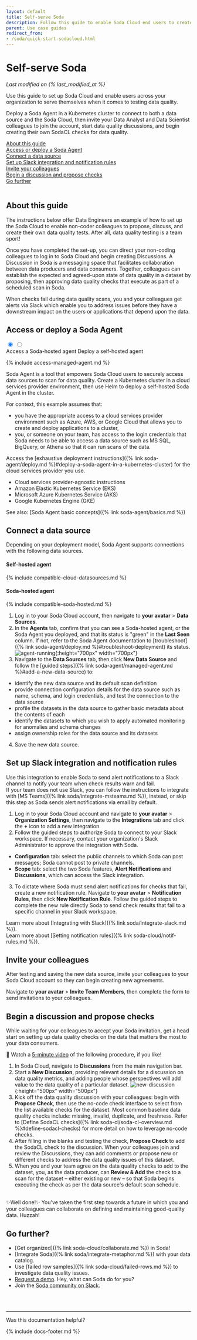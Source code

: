 ```yaml
---
layout: default
title: Self-serve Soda
description: Follow this guide to enable Soda Cloud end users to create no-code checks for data quality for the data that matters to them the most.
parent: Use case guides
redirect_from:
- /soda/quick-start-sodacloud.html
---
```


# Self-serve Soda
<!--Linked to via Shlink-->
*Last modified on {% last_modified_at %}*

Use this guide to set up Soda Cloud and enable users across your organization to serve themselves when it comes to testing data quality. 

Deploy a Soda Agent in a Kubernetes cluster to connect to both a data source and the Soda Cloud, then invite your Data Analyst and Data Scientist colleagues to join the account, start data quality discussions, and begin creating their own SodaCL checks for data quality. 
<!-- ![end-user-start](/assets/images/end-user-start.png){:width="500px"}
-->

[About this guide](#about-this-guide)<br />
[Access or deploy a Soda Agent](#access-or-deploy-a-soda-agent)<br />
[Connect a data source](#connect-a-data-source)<br />
[Set up Slack integration and notification rules](#set-up-slack-integration-and-notification-rules)<br />
[Invite your colleagues](#invite-your-colleagues)<br />
[Begin a discussion and propose checks](#begin-a-discussion-and-propose-checks)<br />
[Go further](#go-further)<br />
<br />


## About this guide

The instructions below offer Data Engineers an example of how to set up the Soda Cloud to enable non-coder colleagues to propose, discuss, and create their own data quality tests. After all, data quality testing is a team sport!

Once you have completed the set-up, you can direct your non-coding colleagues to log in to Soda Cloud and begin creating Discussions. A Discussion in Soda is a messaging space that facilitates collaboration between data producers and data consumers. Together, colleagues can establish the expected and agreed-upon state of data quality in a dataset by proposing, then approving data quality checks that execute as part of a scheduled scan in Soda.  

When checks fail during data quality scans, you and your colleagues get alerts via Slack which enable you to address issues before they have a downstream impact on the users or applications that depend upon the data.

## Access or deploy a Soda Agent

<div class="warpper">
  <input class="radio" id="one" name="group" type="radio" checked>
  <input class="radio" id="two" name="group" type="radio">
  <div class="tabs">
  <label class="tab" id="one-tab" for="one">Access a Soda-hosted agent</label>
  <label class="tab" id="two-tab" for="two">Deploy a self-hosted agent</label>
    </div>
  <div class="panels">
  <div class="panel" id="one-panel" markdown="1">


{% include access-managed-agent.md %}

  </div>
  <div class="panel" id="two-panel" markdown="1">

Soda Agent is a tool that empowers Soda Cloud users to securely access data sources to scan for data quality. Create a Kubernetes cluster in a cloud services provider environment, then use Helm to deploy a self-hosted Soda Agent in the cluster.

For context, this example assumes that:
* you have the appropriate access to a cloud services provider environment such as Azure, AWS, or Google Cloud that allows you to create and deploy applications to a cluster, 
* you, or someone on your team, has access to the login credentials that Soda needs to be able to access a data source such as MS SQL, BigQuery, or Athena so that it can run scans of the data.

Access the [exhaustive deployment instructions]({% link soda-agent/deploy.md %}#deploy-a-soda-agent-in-a-kubernetes-cluster) for the cloud services provider you use.
* Cloud services provider-agnostic instructions
* Amazon Elastic Kubernetes Service (EKS)
* Microsoft Azure Kubernetes Service (AKS)
* Google Kubernetes Engine (GKE)

See also: [Soda Agent basic concepts]({% link soda-agent/basics.md %}) 

  </div>

  </div>
</div>


## Connect a data source

Depending on your deployment model, Soda Agent supports connections with the following data sources.

#### Self-hosted agent
{% include compatible-cloud-datasources.md %}

#### Soda-hosted agent
{% include compatible-soda-hosted.md %}

1. Log in to your Soda Cloud account, then navigate to **your avatar** > **Data Sources**.
2. In the **Agents** tab, confirm that you can see a Soda-hosted agent, or the Soda Agent you deployed, and that its status is "green" in the **Last Seen** column. If not, refer to the Soda Agent documentation to [troubleshoot]({% link soda-agent/deploy.md %}#troubleshoot-deployment) its status.
![agent-running](/assets/images/agent-running.png){:height="700px" width="700px"}
3. Navigate to the **Data Sources** tab, then click **New Data Source** and follow the [guided steps]({% link soda-agent/managed-agent.md %}#add-a-new-data-source) to:
* identify the new data source and its default scan definition
* provide connection configuration details for the data source such as name, schema, and login credentials, and test the connection to the data source
* profile the datasets in the data source to gather basic metadata about the contents of each
* identify the datasets to which you wish to apply automated monitoring for anomalies and schema changes
* assign ownership roles for the data source and its datasets
4. Save the new data source.

## Set up Slack integration and notification rules

Use this integration to enable Soda to send alert notifications to a Slack channel to notify your team when check results warn and fail. <br />If your team does not use Slack, you can follow the instructions to integrate with [MS Teams]({% link soda/integrate-msteams.md %}), instead, or skip this step as Soda sends alert notifications via email by default.

1. Log in to your Soda Cloud account and navigate to **your avatar** > **Organization Settings**, then navigate to the **Integrations** tab and click the **+** icon to add a new integration.
2. Follow the guided steps to authorize Soda to connect to your Slack workspace. If necessary, contact your organization's Slack Administrator to approve the integration with Soda. 
* **Configuration** tab: select the public channels to which Soda can post messages; Soda cannot post to private channels.
* **Scope** tab: select the two Soda features, **Alert Notifications** and **Discussions**, which can access the Slack integration. 
3. To dictate where Soda must send alert notifications for checks that fail, create a new notification rule. Navigate to **your avatar** > **Notification Rules**, then click **New Notification Rule**. Follow the guided steps to complete the new rule directly Soda to send check results that fail to a specific channel in your Slack workspace.

Learn more about [Integrating with Slack]({% link soda/integrate-slack.md %}).<br />
Learn more about [Setting notification rules]({% link soda-cloud/notif-rules.md %}).

## Invite your colleagues

After testing and saving the new data source, invite your colleagues to your Soda Cloud account so they can begin creating new agreements. 

Navigate to **your avatar** > **Invite Team Members**, then complete the form to send invitations to your colleagues. 


## Begin a discussion and propose checks

While waiting for your colleagues to accept your Soda invitation, get a head start on setting up data quality checks on the data that matters the most to your data consumers.

🎥 Watch a <a href="https://www.soda.io/resources/introducing-no-code-checks" target="_blank">5-minute video</a> of the following procedure, if you like!

1. In Soda Cloud, navigate to **Discussions** from the main navigation bar. 
2. Start a **New Discussion**, providing relevant details for a discussion on data quality metrics, and adding people whose perspectives will add value to the data quality of a particular dataset.
![new-discussion](/assets/images/new-discussion.png){:height="500px" width="500px"}
3. Kick off the data quality discussion with your colleagues: begin with **Propose Check**, then use the no-code check interface to select from the list available checks for the dataset. Most common baseline data quality checks include: missing, invalid, duplicate, and freshness. Refer to [Define SodaCL checks]({% link soda-cl/soda-cl-overview.md %}#define-sodacl-checks) for more detail on how to leverage no-code checks.
4. After filling in the blanks and testing the check, **Propose Check** to add the SodaCL check to the discussion. When your colleagues join and review the Discussions, they can add comments or propose new or different checks to address the data quality issues of this dataset. 
5. When you and your team agree on the data quality checks to add to the dataset, you, as the data producer, can **Review & Add** the check to a scan for the dataset – either existing or new – so that Soda begins executing the check as per the data source's default scan schedule.


<br />
✨Well done!✨ You've taken the first step towards a future in which you and your colleagues can collaborate on defining and maintaining good-quality data. Huzzah!


## Go further?

* [Get organized]({% link soda-cloud/collaborate.md %}) in Soda!
* [Integrate Soda]({% link soda/integrate-metaphor.md %}) with your data catalog.
* Use [failed row samples]({% link soda-cloud/failed-rows.md %}) to investigate data quality issues.
* <a href="https://www.soda.io/schedule-a-demo" target="_blank">Request a demo</a>. Hey, what can Soda do for you?
* Join the <a href="https://community.soda.io/slack" target="_blank"> Soda community on Slack</a>.
<br />

<br />

---

Was this documentation helpful?

<!-- LikeBtn.com BEGIN -->
<span class="likebtn-wrapper" data-theme="tick" data-i18n_like="Yes" data-ef_voting="grow" data-show_dislike_label="true" data-counter_zero_show="true" data-i18n_dislike="No"></span>
<script>(function(d,e,s){if(d.getElementById("likebtn_wjs"))return;a=d.createElement(e);m=d.getElementsByTagName(e)[0];a.async=1;a.id="likebtn_wjs";a.src=s;m.parentNode.insertBefore(a, m)})(document,"script","//w.likebtn.com/js/w/widget.js");</script>
<!-- LikeBtn.com END -->

{% include docs-footer.md %}